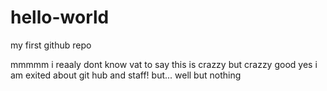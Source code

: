 # hello-world
my first github repo


mmmmm i reaaly dont know vat to say
this is crazzy but crazzy good
yes i am exited about git hub and staff! but...
well but nothing
